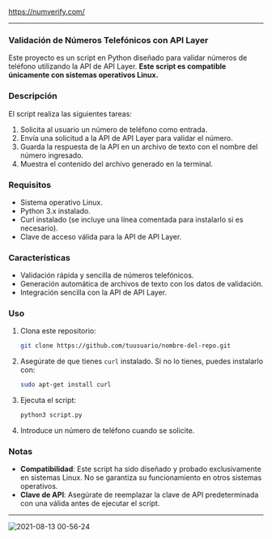 https://numverify.com/
 
---

### Validación de Números Telefónicos con API Layer  

Este proyecto es un script en Python diseñado para validar números de teléfono utilizando la API de API Layer. **Este script es compatible únicamente con sistemas operativos Linux.**  

### Descripción  

El script realiza las siguientes tareas:  
1. Solicita al usuario un número de teléfono como entrada.  
2. Envía una solicitud a la API de API Layer para validar el número.  
3. Guarda la respuesta de la API en un archivo de texto con el nombre del número ingresado.  
4. Muestra el contenido del archivo generado en la terminal.  

### Requisitos  
- Sistema operativo Linux.  
- Python 3.x instalado.  
- Curl instalado (se incluye una línea comentada para instalarlo si es necesario).  
- Clave de acceso válida para la API de API Layer.  

### Características  
- Validación rápida y sencilla de números telefónicos.  
- Generación automática de archivos de texto con los datos de validación.  
- Integración sencilla con la API de API Layer.  

### Uso  
1. Clona este repositorio:  
   ```bash  
   git clone https://github.com/tuusuario/nombre-del-repo.git  
   ```  
2. Asegúrate de que tienes `curl` instalado. Si no lo tienes, puedes instalarlo con:  
   ```bash  
   sudo apt-get install curl  
   ```  
3. Ejecuta el script:  
   ```bash  
   python3 script.py  
   ```  
4. Introduce un número de teléfono cuando se solicite.  

### Notas  
- **Compatibilidad**: Este script ha sido diseñado y probado exclusivamente en sistemas Linux. No se garantiza su funcionamiento en otros sistemas operativos.  
- **Clave de API**: Asegúrate de reemplazar la clave de API predeterminada con una válida antes de ejecutar el script.  

---

![2021-08-13 00-56-24](https://user-images.githubusercontent.com/61224709/129303071-5455715b-4b49-4aa6-8068-285c68119bfb.gif)
